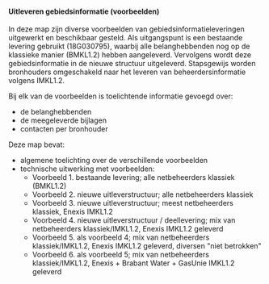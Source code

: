 ﻿#### Uitleveren gebiedsinformatie (voorbeelden)

In deze map zijn diverse voorbeelden van gebiedsinformatieleveringen uitgewerkt en beschikbaar gesteld.
Als uitgangspunt is een bestaande levering gebruikt (18G030795), waarbij alle belanghebbenden nog op de klassieke manier (BMKL1.2) hebben aangeleverd.
Vervolgens wordt deze gebiedsinformatie in de nieuwe structuur uitgeleverd.
Stapsgewijs worden bronhouders omgeschakeld naar het leveren van beheerdersinformatie volgens IMKL1.2. 

Bij elk van de voorbeelden is toelichtende informatie gevoegd over:
* de belanghebbenden
* de meegeleverde bijlagen
* contacten per bronhouder

Deze map bevat:
* algemene toelichting over de verschillende voorbeelden
* technische uitwerking met voorbeelden:
  * Voorbeeld 1. bestaande levering; alle netbeheerders klassiek (BMKL1.2)
  * Voorbeeld 2. nieuwe uitleverstructuur; alle netbeheerders klassiek
  * Voorbeeld 3. nieuwe uitleverstructuur; meest netbeheerders klassiek, Enexis IMKL1.2
  * Voorbeeld 4. nieuwe uitleverstructuur / deellevering; mix van netbeheerders klassiek/IMKL1.2, Enexis IMKL1.2 geleverd
  * Voorbeeld 5. als voorbeeld 4; mix van netbeheerders klassiek/IMKL1.2, Enexis IMKL1.2 geleverd, diversen "niet betrokken"
  * Voorbeeld 6. als voorbeeld 5; mix van netbeheerders klassiek/IMKL1.2, Enexis + Brabant Water + GasUnie IMKL1.2 geleverd
